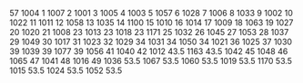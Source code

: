 57
1004 1
1007 2
1001 3
1005 4
1003 5
1057 6
1028 7
1006 8
1033 9
1002 10
1022 11
1011 12
1058 13
1035 14
1100 15
1010 16
1014 17
1009 18
1063 19
1027 20
1020 21
1008 23
1013 23
1018 23
1171 25
1032 26
1045 27
1053 28
1037 29
1049 30
1017 31
1023 32
1029 34
1031 34
1050 34
1021 36
1025 37
1030 39
1039 39
1077 39
1056 41
1040 42
1012 43.5
1163 43.5
1042 45
1048 46
1065 47
1041 48
1016 49
1036 53.5
1067 53.5
1060 53.5
1019 53.5
1170 53.5
1015 53.5
1024 53.5
1052 53.5

